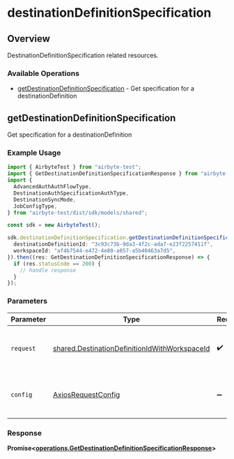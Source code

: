 # destinationDefinitionSpecification

## Overview

DestinationDefinitionSpecification related resources.

### Available Operations

* [getDestinationDefinitionSpecification](#getdestinationdefinitionspecification) - Get specification for a destinationDefinition

## getDestinationDefinitionSpecification

Get specification for a destinationDefinition

### Example Usage

```typescript
import { AirbyteTest } from "airbyte-test";
import { GetDestinationDefinitionSpecificationResponse } from "airbyte-test/dist/sdk/models/operations";
import {
  AdvancedAuthAuthFlowType,
  DestinationAuthSpecificationAuthType,
  DestinationSyncMode,
  JobConfigType,
} from "airbyte-test/dist/sdk/models/shared";

const sdk = new AirbyteTest();

sdk.destinationDefinitionSpecification.getDestinationDefinitionSpecification({
  destinationDefinitionId: "3c93c73b-9da3-4f2c-ada7-e23f2257411f",
  workspaceId: "af4b7544-e472-4e80-a857-a5b40463a7d5",
}).then((res: GetDestinationDefinitionSpecificationResponse) => {
  if (res.statusCode == 200) {
    // handle response
  }
});
```

### Parameters

| Parameter                                                                                                      | Type                                                                                                           | Required                                                                                                       | Description                                                                                                    |
| -------------------------------------------------------------------------------------------------------------- | -------------------------------------------------------------------------------------------------------------- | -------------------------------------------------------------------------------------------------------------- | -------------------------------------------------------------------------------------------------------------- |
| `request`                                                                                                      | [shared.DestinationDefinitionIdWithWorkspaceId](../../models/shared/destinationdefinitionidwithworkspaceid.md) | :heavy_check_mark:                                                                                             | The request object to use for the request.                                                                     |
| `config`                                                                                                       | [AxiosRequestConfig](https://axios-http.com/docs/req_config)                                                   | :heavy_minus_sign:                                                                                             | Available config options for making requests.                                                                  |


### Response

**Promise<[operations.GetDestinationDefinitionSpecificationResponse](../../models/operations/getdestinationdefinitionspecificationresponse.md)>**

